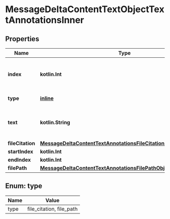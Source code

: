 
# MessageDeltaContentTextObjectTextAnnotationsInner

## Properties
Name | Type | Description | Notes
------------ | ------------- | ------------- | -------------
**index** | **kotlin.Int** | The index of the annotation in the text content part. | 
**type** | [**inline**](#Type) | Always &#x60;file_citation&#x60;. | 
**text** | **kotlin.String** | The text in the message content that needs to be replaced. |  [optional]
**fileCitation** | [**MessageDeltaContentTextAnnotationsFileCitationObjectFileCitation**](MessageDeltaContentTextAnnotationsFileCitationObjectFileCitation.md) |  |  [optional]
**startIndex** | **kotlin.Int** |  |  [optional]
**endIndex** | **kotlin.Int** |  |  [optional]
**filePath** | [**MessageDeltaContentTextAnnotationsFilePathObjectFilePath**](MessageDeltaContentTextAnnotationsFilePathObjectFilePath.md) |  |  [optional]


<a id="Type"></a>
## Enum: type
Name | Value
---- | -----
type | file_citation, file_path



